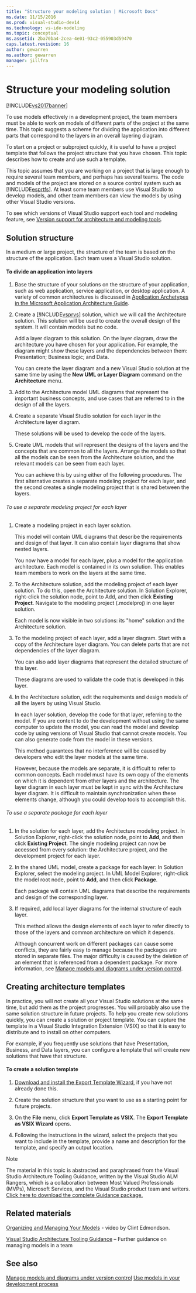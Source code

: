 ```yaml
---
title: "Structure your modeling solution | Microsoft Docs"
ms.date: 11/15/2016
ms.prod: visual-studio-dev14
ms.technology: vs-ide-modeling
ms.topic: conceptual
ms.assetid: 2ba70ba4-2cea-4e01-93c2-055903d59470
caps.latest.revision: 16
author: gewarren
ms.author: gewarren
manager: jillfra
---
```


# Structure your modeling solution

[!INCLUDE[vs2017banner](../includes/vs2017banner.md)]

To use models effectively in a development project, the team members must be able to work on models of different parts of the project at the same time. This topic suggests a scheme for dividing the application into different parts that correspond to the layers in an overall layering diagram.

To start on a project or subproject quickly, it is useful to have a project template that follows the project structure that you have chosen. This topic describes how to create and use such a template.

This topic assumes that you are working on a project that is large enough to require several team members, and perhaps has several teams. The code and models of the project are stored on a source control system such as [!INCLUDE[esprtfs](../includes/esprtfs-md.md)]. At least some team members use Visual Studio to develop models, and other team members can view the models by using other Visual Studio versions.

To see which versions of Visual Studio support each tool and modeling feature, see [Version support for architecture and modeling tools](../modeling/what-s-new-for-design-in-visual-studio.md#VersionSupport).

## Solution structure

In a medium or large project, the structure of the team is based on the structure of the application. Each team uses a Visual Studio solution.

#### To divide an application into layers

1. Base the structure of your solutions on the structure of your application, such as web application, service application, or desktop application. A variety of common architectures is discussed in [Application Archetypes in the Microsoft Application Architecture Guide](http://go.microsoft.com/fwlink/?LinkId=196681).

2. Create a [!INCLUDE[vsprvs](../includes/vsprvs-md.md)] solution, which we will call the Architecture solution. This solution will be used to create the overall design of the system. It will contain models but no code.

    Add a layer diagram to this solution. On the layer diagram, draw the architecture you have chosen for your application. For example, the diagram might show these layers and the dependencies between them: Presentation; Business logic; and Data.

    You can create the layer diagram and a new Visual Studio solution at the same time by using the **New UML or Layer Diagram** command on the **Architecture** menu.

3. Add to the Architecture model UML diagrams that represent the important business concepts, and use cases that are referred to in the design of all the layers.

4. Create a separate Visual Studio solution for each layer in the Architecture layer diagram.

    These solutions will be used to develop the code of the layers.

5. Create UML models that will represent the designs of the layers and the concepts that are common to all the layers. Arrange the models so that all the models can be seen from the Architecture solution, and the relevant models can be seen from each layer.

    You can achieve this by using either of the following procedures. The first alternative creates a separate modeling project for each layer, and the second creates a single modeling project that is shared between the layers.

###### To use a separate modeling project for each layer

1. Create a modeling project in each layer solution.

    This model will contain UML diagrams that describe the requirements and design of that layer. It can also contain layer diagrams that show nested layers.

    You now have a model for each layer, plus a model for the application architecture. Each model is contained in its own solution. This enables team members to work on the layers at the same time.

2. To the Architecture solution, add the modeling project of each layer solution. To do this, open the Architecture solution. In Solution Explorer, right-click the solution node, point to Add, and then click **Existing Project**. Navigate to the modeling project (.modelproj) in one layer solution.

    Each model is now visible in two solutions: its "home" solution and the Architecture solution.

3. To the modeling project of each layer, add a layer diagram. Start with a copy of the Architecture layer diagram. You can delete parts that are not dependencies of the layer diagram.

    You can also add layer diagrams that represent the detailed structure of this layer.

    These diagrams are used to validate the code that is developed in this layer.

4. In the Architecture solution, edit the requirements and design models of all the layers by using Visual Studio.

    In each layer solution, develop the code for that layer, referring to the model. If you are content to do the development without using the same computer to update the model, you can read the model and develop code by using versions of Visual Studio that cannot create models. You can also generate code from the model in these versions.

    This method guarantees that no interference will be caused by developers who edit the layer models at the same time.

    However, because the models are separate, it is difficult to refer to common concepts. Each model must have its own copy of the elements on which it is dependent from other layers and the architecture. The layer diagram in each layer must be kept in sync with the Architecture layer diagram. It is difficult to maintain synchronization when these elements change, although you could develop tools to accomplish this.

###### To use a separate package for each layer

1. In the solution for each layer, add the Architecture modeling project. In Solution Explorer, right-click the solution node, point to **Add**, and then click **Existing Project**. The single modeling project can now be accessed from every solution: the Architecture project, and the development project for each layer.

2. In the shared UML model, create a package for each layer: In Solution Explorer, select the modeling project. In UML Model Explorer, right-click the model root node, point to **Add**, and then click **Package**.

    Each package will contain UML diagrams that describe the requirements and design of the corresponding layer.

3. If required, add local layer diagrams for the internal structure of each layer.

    This method allows the design elements of each layer to refer directly to those of the layers and common architecture on which it depends.

    Although concurrent work on different packages can cause some conflicts, they are fairly easy to manage because the packages are stored in separate files. The major difficulty is caused by the deletion of an element that is referenced from a dependent package. For more information, see [Manage models and diagrams under version control](../modeling/manage-models-and-diagrams-under-version-control.md).

## Creating architecture templates

In practice, you will not create all your Visual Studio solutions at the same time, but add them as the project progresses. You will probably also use the same solution structure in future projects.  To help you create new solutions quickly, you can create a solution or project template. You can capture the template in a Visual Studio Integration Extension (VSIX) so that it is easy to distribute and to install on other computers.

For example, if you frequently use solutions that have Presentation, Business, and Data layers, you can configure a template that will create new solutions that have that structure.

#### To create a solution template

1. [Download and install the Export Template Wizard](http://go.microsoft.com/fwlink/?LinkId=196686), if you have not already done this.

2. Create the solution structure that you want to use as a starting point for future projects.

3. On the **File** menu, click **Export Template as VSIX**. The **Export Template as VSIX Wizard** opens.

4. Following the instructions in the wizard, select the projects that you want to include in the template, provide a name and description for the template, and specify an output location.

> [!NOTE]
> The material in this topic is abstracted and paraphrased from the Visual Studio Architecture Tooling Guidance, written by the Visual Studio ALM Rangers, which is a collaboration between Most Valued Professionals (MVPs), Microsoft Services, and the Visual Studio product team and writers. [Click here to download the complete Guidance package.](http://go.microsoft.com/fwlink/?LinkID=191984)

## Related materials

[Organizing and Managing Your Models](http://channel9.msdn.com/posts/clinted/UML-with-VS-2010-Part-9-Organizing-and-Managing-Your-Models/) - video by Clint Edmondson.

[Visual Studio Architecture Tooling Guidance](../modeling/visual-studio-architecture-tooling-guidance.md) – Further guidance on managing models in a team

## See also

[Manage models and diagrams under version control](../modeling/manage-models-and-diagrams-under-version-control.md)
[Use models in your development process](../modeling/use-models-in-your-development-process.md)
